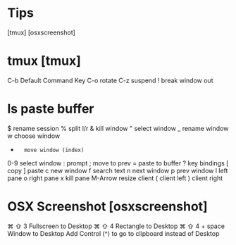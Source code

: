Tips
=========
[tmux]
[osxscreenshot]


tmux [tmux]
============
C-b     Default Command Key
C-o     rotate
C-z     suspend
!       break window out
#       ls paste buffer
$       rename session
%       split l/r
&       kill window
"       select window
_       rename window
w       choose window
-       move window (index)
0-9     select window
:       prompt
;       move to prev
=       paste to buffer
?       key bindings
[       copy
]       paste
c       new window
f       search text
n       next window
p       prev window
l       left pane
o       right pane
x       kill pane
M-Arrow resize client
(       client left
)       client right

OSX Screenshot [osxscreenshot]
===============================
⌘ ⇧ 3             Fullscreen to Desktop
⌘ ⇧ 4             Rectangle to Desktop
⌘ ⇧ 4  + space    Window to Desktop
Add Control (^) to go to clipboard instead of Desktop


